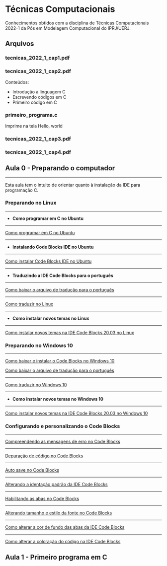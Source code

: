 # **Técnicas Computacionais**

Conhecimentos obtidos com a disciplina de Técnicas Computacionais 2022-1 da Pós em Modelagem Computacional do IPRJ/UERJ.

## **Arquivos**

### tecnicas_2022_1_cap1.pdf

### tecnicas_2022_1_cap2.pdf

Conteúdos:
* Introdução à linguagem C
* Escrevendo códigos em C
* Primeiro código em C

### primeiro_programa.c

Imprime na tela Hello, world

### tecnicas_2022_1_cap3.pdf

### tecnicas_2022_1_cap4.pdf

## **Aula 0 - Preparando o computador**
***

Esta aula tem o intuito de orientar quanto à instalação da IDE para programação C.
### **Preparando no Linux**
***

* **Como programar em C no Ubuntu**
***

[Como programar em C no Ubuntu](https://diolinux.com.br/sistemas-operacionais/como-programar-em-cc-no-ubuntu.html)
***

* **Instalando Code Blocks IDE no Ubuntu**
***

[Como instalar Code Blocks IDE no Ubuntu](https://livreeaberto.com/instalando-code-blocks-no-ubuntu)
***

* **Traduzindo a IDE Code Blocks para o português**
***

[Como baixar o arquivo de tradução para o português](https://www.youtube.com/watch?v=lKkXe9rWsZk)
***

[Como traduzir no Linux](https://www.youtube.com/watch?v=Uho0yo83oGo&list=PLqJK4Oyr5WSi0szCtvUSlvHhjnctAv9oG&index=14)
***

* **Como instalar novos temas no Linux**
***

[Como instalar novos temas na IDE Code Blocks 20.03 no Linux](https://youtu.be/WfAu3nPp2u8)
### **Preparando no Windows 10**
***
[Como baixar e instalar o Code Blocks no Windows 10](https://youtu.be/r0UR9Bdcpic)

[Como baixar o arquivo de tradução para o português](https://www.youtube.com/watch?v=lKkXe9rWsZk)
***
[Como traduzir no Windows 10](https://www.youtube.com/watch?v=SGqy8biP2XE)
***

* **Como instalar novos temas no Windows 10**
***

[Como instalar novos temas na IDE Code Blocks 20.03 no Windows 10](https://youtu.be/wgAtc8eeL5c)

### **Configurando e personalizando o Code Blocks**
***

[Compreendendo as mensagens de erro no Code Blocks](https://youtu.be/mwD3gMjL5Zc)
***

[Depuração de código no Code Blocks](https://youtu.be/8O3pjt8hd_A)
***

[Auto save no Code Blocks](https://youtu.be/Ley9B85OO5U)
***

[Alterando a identação padrão da IDE Code Blocks](https://youtu.be/mGgjYTiceSU)
***

[Habilitando as abas no Code Blocks](https://youtu.be/NkCcnfgZNCw)
***

[Alterando tamanho e estilo da fonte no Code Blocks](https://youtu.be/Bg2Gim5MhHU)
***

[Como alterar a cor de fundo das abas da IDE Code Blocks](https://youtu.be/q13aqTVB74M)
***

[Como alterar a coloração do código na IDE Code Blocks](https://youtu.be/Apxzimq1HL8)
## **Aula 1 - Primeiro programa em C**
